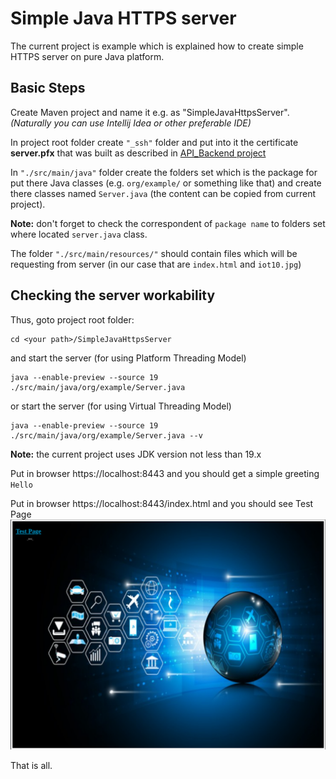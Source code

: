 # Simple Java HTTPS server #

The current project is example which is explained how to create simple HTTPS server on pure Java platform.

## Basic Steps ##

Create Maven project and name it e.g. as "SimpleJavaHttpsServer".
_(Naturally you can use Intellij Idea or other preferable IDE)_

In project root folder create `"_ssh"` folder
and put into it the certificate __server.pfx__ that was built as described in [API_Backend project](https://github.com/shunanya/API_Backend#)


In `"./src/main/java"` folder create the folders set which is the package 
for put there Java classes (e.g. `org/example/` or something like that) 
and create there classes named `Server.java` (the content can be copied from current project).

**Note:** don't forget to check the correspondent of `package name` to folders set where located `server.java` class.

The folder `"./src/main/resources/"` should contain files which will be requesting from server 
(in our case that are `index.html` and `iot10.jpg`)

## Checking the server workability ##

Thus, goto project root folder:

    cd <your path>/SimpleJavaHttpsServer

and start the server (for using Platform Threading Model)

    java --enable-preview --source 19 ./src/main/java/org/example/Server.java

or start the server (for using Virtual Threading Model)

    java --enable-preview --source 19 ./src/main/java/org/example/Server.java --v

**Note:** the current project uses JDK version not less than 19.x  

Put in browser https://localhost:8443 and you should get a simple greeting `Hello`
 
Put in browser https://localhost:8443/index.html and you should see Test Page ![test](./Screenshot.png)

That is all.
